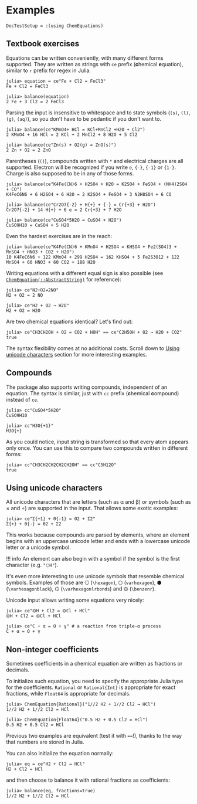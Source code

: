 # Examples

```@meta
DocTestSetup = :(using ChemEquations)
```

## Textbook exercises

Equations can be written conveniently, with many different forms supported.
They are written as strings with `ce` prefix (**c**hemical **e**quation),
similar to `r` prefix for regex in Julia.

```jldoctest
julia> equation = ce"Fe + Cl2 = FeCl3"
Fe + Cl2 = FeCl3

julia> balance(equation)
2 Fe + 3 Cl2 = 2 FeCl3
```

Parsing the input is insensitive to whitespace and to state symbols (`(s)`, `(l)`, `(g)`, `(aq)`),
so you don't have to be pedantic if you don't want to.

```jldoctest
julia> balance(ce"KMnO4+ HCl = KCl+MnCl2 +H2O + Cl2")
2 KMnO4 + 16 HCl = 2 KCl + 2 MnCl2 + 8 H2O + 5 Cl2

julia> balance(ce"Zn(s) + O2(g) = ZnO(s)")
2 Zn + O2 = 2 ZnO
```

Parentheses (`()`), compounds written with `*` and electrical charges are all supported.
Electron will be recognized if you write `e`, `{-}`, `{-1}` or `{1-}`.
Charge is also supposed to be in any of those forms.

```jldoctest
julia> balance(ce"K4Fe(CN)6 + H2SO4 + H2O = K2SO4 + FeSO4 + (NH4)2SO4 + CO")
K4FeC6N6 + 6 H2SO4 + 6 H2O = 2 K2SO4 + FeSO4 + 3 N2H8SO4 + 6 CO

julia> balance(ce"Cr2O7{-2} + H{+} + {-} = Cr{+3} + H2O")
Cr2O7{-2} + 14 H{+} + 6 e = 2 Cr{+3} + 7 H2O

julia> balance(ce"CuSO4*5H2O = CuSO4 + H2O")
CuSO9H10 = CuSO4 + 5 H2O
```

Even the hardest exercises are in the reach:
```jldoctest
julia> balance(ce"K4Fe(CN)6 + KMnO4 + H2SO4 = KHSO4 + Fe2(SO4)3 + MnSO4 + HNO3 + CO2 + H2O")
10 K4FeC6N6 + 122 KMnO4 + 299 H2SO4 = 162 KHSO4 + 5 Fe2S3O12 + 122 MnSO4 + 60 HNO3 + 60 CO2 + 188 H2O
```

Writing equations with a different equal sign is also possible
(see [`ChemEquation(::AbstractString)`](@ref) for reference):
```jldoctest
julia> ce"N2+O2⇌2NO"
N2 + O2 = 2 NO

julia> ce"H2 + O2 → H2O"
H2 + O2 = H2O
```

Are two chemical equations identical? Let's find out:
```jldoctest
julia> ce"CH3CH2OH + O2 = CO2 + HOH" == ce"C2H5OH + O2 → H2O + CO2"
true
```

The syntax flexibility comes at no additional costs.
Scroll down to [Using unicode characters](#Using-unicode-characters) section for more interesting examples.

## Compounds

The package also supports writing compounds, independent of an equation.
The syntax is similar, just with `cc` prefix (**c**hemical **c**ompound) instead of `ce`.

```jldoctest
julia> cc"CuSO4*5H2O"
CuSO9H10

julia> cc"H3O{+1}"
H3O{+}
```

As you could notice, input string is transformed so that every atom appears only once.
You can use this to compare two compounds written in different forms:
```jldoctest
julia> cc"CH3CH2CH2CH2CH2OH" == cc"C5H12O"
true
```

## Using unicode characters

All unicode characters that are letters (such as α and β) or symbols (such as × and ÷) are supported in the input.
That allows some exotic examples:
```jldoctest
julia> ce"Σ{+1} + Θ{-1} = Θ2 + Σ2"
Σ{+} + Θ{-} = Θ2 + Σ2
```

This works because compounds are parsed by elements, where an element begins with an uppercase unicode letter and
ends with a lowercase unicode letter or a unicode symbol.

!!! info
    An element can also begin with a symbol if
    the symbol is the first character (e.g. `"⬡H"`).

It's even more interesting to use unicode symbols that resemble chemical symbols.
Examples of those are ⎔ (`\hexagon`), ⬡ (`varhexagon`), ⬢ (`\varhexagonblack`), ⌬ (`\varhexagonlrbonds`) and ⏣ (`\benzenr`).

Unicode input allows writing some equations very nicely:
```jldoctest
julia> ce"⏣H + Cl2 = ⏣Cl + HCl"
⏣H + Cl2 = ⏣Cl + HCl

julia> ce"C + α = O + γ" # a reaction from triple-α process
C + α = O + γ
```

## Non-integer coefficients

Sometimes coefficients in a chemical equation are written as fractions or decimals.

To initialize such equation, you need to specify the appropriate Julia type for the coefficients.
`Rational` or `Rational{Int}` is appropriate for exact fractions, while `Float64` is appropriate for decimals.
```jldoctest
julia> ChemEquation{Rational}("1//2 H2 + 1//2 Cl2 → HCl")
1//2 H2 + 1//2 Cl2 = HCl

julia> ChemEquation{Float64}("0.5 H2 + 0.5 Cl2 = HCl")
0.5 H2 + 0.5 Cl2 = HCl
```
Previous two examples are equivalent (test it with `==`!), thanks to the way that numbers are stored in Julia.

You can also initialize the equation normally:
```jldoctest label_1
julia> eq = ce"H2 + Cl2 → HCl"
H2 + Cl2 = HCl
```

and then choose to balance it with rational fractions as coefficients:
```jldoctest label_1
julia> balance(eq, fractions=true)
1//2 H2 + 1//2 Cl2 = HCl
```

